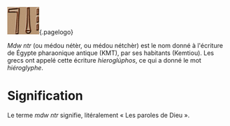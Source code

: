 <!-- TITLE: Mdw ntr -->
<!-- SUBTITLE: Présentation des écritures mdw ntr -->

![Mdw Ntr](/uploads/ecriture/mdw-ntr.png "Mdw Ntr"){.pagelogo}

*Mdw ntr* (ou médou nétèr, ou médou nétchèr) est le nom donné à l'écriture de Égypte pharaonique antique (KMT), par ses habitants (Kemtiou).
Les grecs ont appelé cette écriture *hieroglúphos*, ce qui a donné le mot *hiéroglyphe*.
# Signification 
Le terme *mdw ntr* signifie, litéralement « Les paroles de Dieu ».